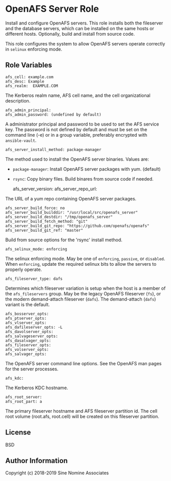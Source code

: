 # OpenAFS Server Role

Install and configure OpenAFS servers. This role installs both the fileserver
and the database servers, which can be installed on the same hosts or different
hosts.  Optionally, build and install from source code.

This role configures the system to allow OpenAFS servers operate correctly in
`selinux` enforcing mode.

## Role Variables

    afs_cell: example.com
    afs_desc: Example
    afs_realm:  EXAMPLE.COM

The Kerberos realm name, AFS cell name, and the cell organizational
description.

    afs_admin_principal:
    afs_admin_password: (undefined by default)

A administrator principal and password to be used to set the AFS service key.
The password is not defined by default and must be set on the command line (-e)
or in a group variable, preferably encrypted with `ansible-vault`.

    afs_server_install_method: package-manager

The method used to install the OpenAFS server binaries. Values are:

* `package-manager`:  Install OpenAFS server packages with yum. (default)
* `rsync`: Copy binary files. Build binares from source code if needed.

    afs_server_version:
    afs_server_repo_url:

The URL of a yum repo containing OpenAFS server packages.

    afs_server_build_force: no
    afs_server_build_builddir: "/usr/local/src/openafs_server"
    afs_server_build_destdir: "/tmp/openafs_server"
    afs_server_build_fetch_method: "git"
    afs_server_build_git_repo: "https://github.com/openafs/openafs"
    afs_server_build_git_ref: "master"

Build from source options for the 'rsync' install method.

    afs_selinux_mode: enforcing

The selinux enforcing mode. May be one of `enforcing`, `passive`, or
`disabled`.  When `enforcing`, update the required selinux bits to allow the
servers to properly operate.

    afs_fileserver_type: dafs

Determines which fileserver variation is setup when the host is a member of the
`afs_fileservers` group.  May be the legacy OpenAFS fileserver (`fs`), or the
modern demand-attach fileserver (`dafs`). The demand-attach (`dafs`) variant is
the default.

    afs_bosserver_opts:
    afs_ptserver_opts:
    afs_vlserver_opts:
    afs_dafileserver_opts: -L
    afs_davolserver_opts:
    afs_salvageserver_opts:
    afs_dasalvager_opts:
    afs_fileserver_opts:
    afs_volserver_opts:
    afs_salvager_opts:

The OpenAFS server command line options. See the OpenAFS man pages for the
server processes.

    afs_kdc:

The Kerberos KDC hostname.

    afs_root_server:
    afs_root_part: a

The primary fileserver hostname and AFS fileserver partition id. The cell root
volume (root.afs, root.cell) will be created on this fileserver partition.

## License

BSD

## Author Information

Copyright (c) 2018-2019 Sine Nomine Associates
